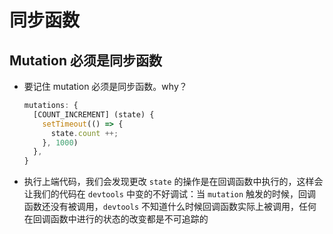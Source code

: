 # 同步函数

## Mutation 必须是同步函数

- 要记住 mutation 必须是同步函数。why？

    ```js
    mutations: {
      [COUNT_INCREMENT] (state) {
        setTimeout(() => {
          state.count ++;
        }, 1000)
      },
    }
    ```

- 执行上端代码，我们会发现更改 `state` 的操作是在回调函数中执行的，这样会让我们的代码在 `devtools` 中变的不好调试：当 `mutation` 触发的时候，回调函数还没有被调用，`devtools` 不知道什么时候回调函数实际上被调用，任何在回调函数中进行的状态的改变都是不可追踪的
